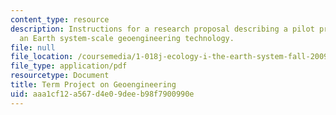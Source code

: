 ```yaml
---
content_type: resource
description: Instructions for a research proposal describing a pilot project for assessing
  an Earth system-scale geoengineering technology.
file: null
file_location: /coursemedia/1-018j-ecology-i-the-earth-system-fall-2009/aaa1cf12a567d4e09deeb98f7900990e_MIT1_018JF09_Term_Project.pdf
file_type: application/pdf
resourcetype: Document
title: Term Project on Geoengineering
uid: aaa1cf12-a567-d4e0-9dee-b98f7900990e
---
```

